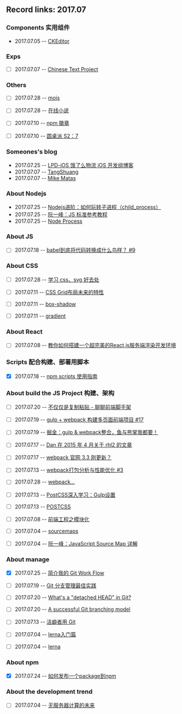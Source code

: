 ## Record links: 2017.07




### Components 实用组件
* 2017.07.05 -- [CKEditor](http://ckeditor.com/)


### Exps
- [ ] 2017.07.07 -- [Chinese Text Project](http://ctext.org/)


### Others
- [ ] 2017.07.28 -- [mojs](http://mojs.io/)
- [ ] 2017.07.28 -- [在线小说](http://www.dushu369.com/)
- [ ] 2017.07.10 -- [npm 徽章](https://lpd-ios.github.io/2017/05/03/GitHub-Badge-Introduction/)
- [ ] 2017.07.10 -- [圆桌派 S2：7](https://www.youtube.com/watch?v=DNm056qwHvU)


### Someones's blog
* 2017.07.25 -- [LPD-iOS 饿了么物流 iOS 开发组博客](http://nvie.com/posts/a-successful-git-branching-model/)
* 2017.07.07 -- [TangShuang](http://www.tangshuang.net/)
* 2017.07.07 -- [Mike Matas](http://www.mikematas.com/)


### About Nodejs
* 2017.07.25 -- [Nodejs进阶：如何玩转子进程（child_process）](http://www.cnblogs.com/chyingp/p/node-learning-guide-child_process.html)
* 2017.07.25 -- [阮一峰：JS 标准参考教程](http://javascript.ruanyifeng.com/nodejs/process.html)
* 2017.07.25 -- [Node Process](https://nodejs.org/api/process.html)

### About JS
- [ ] 2017.07.18 -- [babel到底将代码转换成什么鸟样？ #9](https://github.com/lcxfs1991/blog/issues/9)


### About CSS
- [ ] 2017.07.28 -- [学习 css、svg 好去处](https://tympanus.net/codrops/)
- [ ] 2017.07.11 -- [CSS Grid布局未来的特性](http://www.w3cplus.com/css/what-next-for-css-grid-layout.html)
- [ ] 2017.07.11 -- [box-shadow](https://css-tricks.com/almanac/properties/b/box-shadow/)
- [ ] 2017.07.11 -- [gradient](https://css-tricks.com/css3-gradients/)


### About React
- [ ] 2017.07.08 -- [教你如何搭建一个超完美的React.js服务端渲染开发环境](http://react-china.org/t/react-js/10144/1)


### Scripts 配合构建、部署用脚本
- [x] 2017.07.18 -- [npm scripts 使用指南](http://www.ruanyifeng.com/blog/2016/10/npm_scripts.html)


### About build the JS Project 构建、架构
- [ ] 2017.07.20 -- [不仅仅是复制粘贴 - 聊聊前端脚手架](http://www.cnblogs.com/ihardcoder/p/6648423.html)
- [ ] 2017.07.19 -- [gulp + webpack 构建多页面前端项目 #17](https://github.com/fwon/blog/issues/17)
- [ ] 2017.07.19 -- [掘金：gulp & webpack整合，鱼与熊掌我都要！](https://juejin.im/entry/5774ed3da633bd0057fe07f4)
- [ ] 2017.07.17 -- [Dan 在 2015 年 4 月关于 rhl2 的文章](https://medium.com/@dan_abramov/the-death-of-react-hot-loader-765fa791d7c4)
- [ ] 2017.07.17 -- [webpack 官网 3.3 刚更新？](https://webpack.js.org/guides/hot-module-replacement/)
- [ ] 2017.07.13 -- [webpack打包分析与性能优化 #3](https://github.com/hawx1993/tech-blog/issues/3)
- [ ] 2017.07.28 -- [webpack...](https://mrshi.gitbooks.io/survivejs_webpack_chinese/chapter1.html)
- [ ] 2017.07.13 -- [PostCSS深入学习：Gulp设置](http://www.w3cplus.com/PostCSS/postcss-quickstart-guide-gulp-setup.html)
- [ ] 2017.07.13 -- [POSTCSS](https://www.w3cplus.com/blog/tags/516.html)
- [ ] 2017.07.08 -- [前端工程之模块化](http://fex.baidu.com/blog/2014/03/fis-module/)
- [ ] 2017.07.04 -- [sourcemaps](https://www.html5rocks.com/en/tutorials/developertools/sourcemaps/)
- [ ] 2017.07.04 -- [阮一峰：JavaScript Source Map 详解](http://www.ruanyifeng.com/blog/2013/01/javascript_source_map.html)


### About manage
- [x] 2017.07.25 -- [简介我的 Git Work Flow](https://lpd-ios.github.io/2017/05/08/Git-Work-Flow/)
- [ ] 2017.07.19 -- [Git 分支管理最佳实践](https://www.ibm.com/developerworks/cn/java/j-lo-git-mange/index.html)
- [ ] 2017.07.20 -- [What's a "detached HEAD" in Git?](https://www.git-tower.com/learn/git/faq/detached-head-when-checkout-commit)
- [ ] 2017.07.20 -- [A successful Git branching model](http://nvie.com/posts/a-successful-git-branching-model/)
- [ ] 2017.07.13 -- [洁癖者用 Git](http://hungyuhei.github.io/2012/08/07/better-git-commit-graph-using-pull---rebase-and-merge---no-ff.html)
- [ ] 2017.07.04 -- [lerna入门篇](http://www.jianshu.com/p/63ec67445b0f)
- [ ] 2017.07.04 -- [lerna](https://github.com/lerna/lerna)


### About npm
- [x] 2017.07.24 -- [如何发布一个package到npm](http://zq210wl.github.io/2015/01/04/node-publish-npm-package/)


### About the development trend
- [ ] 2017.07.04 -- [无服务器计算的未来](http://www.infoq.com/cn/articles/future-serverless?utm_campaign=rightbar_v2&utm_source=infoq&utm_medium=articles_link&utm_content=link_text)


